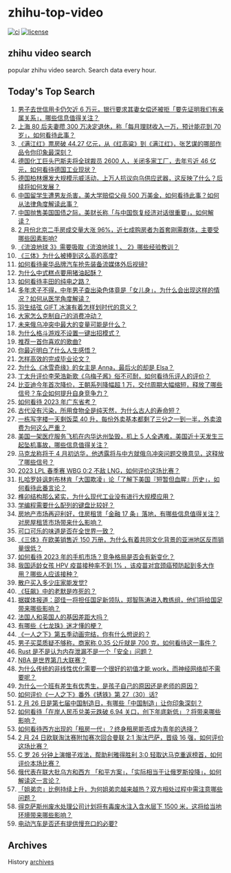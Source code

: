 # zhihu-top-video

[![ci](https://github.com/RyuSeiri/zhihu-top-video/actions/workflows/ci.yml/badge.svg)](https://github.com/RyuSeiri/zhihu-top-video/actions/workflows/ci.yml)
[![license](https://img.shields.io/github/license/RyuSeiri/zhihu-top-video)](https://github.com/RyuSeiri/zhihu-top-video/blob/master/LICENSE)

## zhihu video search

popular zhihu video search. Search data every hour.

## Today's Top Search

<!-- BEGIN -->
<!-- UpdateTime Mon Feb 27 2023 06:13:25 GMT+0800 (China Standard Time) -->

1. [男子去世信用卡仍欠近 6 万元，银行要求其妻女偿还被拒「要先证明我们有亲属关系」，哪些信息值得关注？](https://www.zhihu.com/question/586340880)
1. [上海 80 后夫妻攒 300 万决定退休，称「每月理财收入一万，预计能花到 70 岁」，如何看待此事？](https://www.zhihu.com/question/586365039)
1. [《满江红》票房破 44.27 亿元，从《红高粱》到《满江红》，张艺谋的哪部作品令你印象最深刻？](https://www.zhihu.com/question/585761540)
1. [德国化工巨头巴斯夫将全球裁员 2600 人，关闭多家工厂，去年亏近 46 亿元，如何看待德国工业现状？](https://www.zhihu.com/question/586160960)
1. [德国柏林爆发大规模示威活动，上万人抗议向乌供应武器，这反映了什么？后续将如何发展？](https://www.zhihu.com/question/586332864)
1. [中国留学生遭男友杀害，美大学赔偿父母 500 万美金，如何看待此事？如何从法律角度解读此事？](https://www.zhihu.com/question/586335432)
1. [中国抛售美国国债之际，美财长称「与中国恢复经济对话很重要」，如何解读？](https://www.zhihu.com/question/586384057)
1. [2 月份北京二手房成交量大涨 96%，近七成购房者为首套刚需群体，主要受哪些因素影响?](https://www.zhihu.com/question/586274264)
1. [《流浪地球 3》需要吸取《流浪地球 1 、 2》哪些经验教训？](https://www.zhihu.com/question/586177119)
1. [《三体》为什么被捧到这么高的高度?](https://www.zhihu.com/question/27571537)
1. [如何看待豪华品牌汽车抢先装备流媒体外后视镜?](https://www.zhihu.com/question/586357483)
1. [为什么中式糕点要用猪油起酥？](https://www.zhihu.com/question/50591971)
1. [如何看待丰田的纯电之路？](https://www.zhihu.com/question/583008054)
1. [多年求子不得，中年男子查出染色体竟是「女儿身」，为什么会出现这样的情况？如何从医学角度解读？](https://www.zhihu.com/question/585966050)
1. [羽生结弦 GIFT 冰演有着怎样划时代的意义？](https://www.zhihu.com/question/586373803)
1. [大家怎么克制自己的消费冲动？](https://www.zhihu.com/question/20611358)
1. [未来俄乌冲突中最大的变量可能是什么？](https://www.zhihu.com/question/586096135)
1. [为什么格斗游戏不设置一键出招模式？](https://www.zhihu.com/question/583895941)
1. [推荐一首你喜欢的歌曲?](https://www.zhihu.com/question/585760578)
1. [你最近明白了什么人生感悟？](https://www.zhihu.com/question/581445210)
1. [怎样高效的完成毕业论文？](https://www.zhihu.com/question/574280984)
1. [为什么《冰雪奇缘》的女主是 Anna，最后火的却是 Elsa？](https://www.zhihu.com/question/361926542)
1. [丁太升评价李荣浩新歌《乌梅子酱》俗不可耐，如何看待乐评人的评价？](https://www.zhihu.com/question/585555173)
1. [比亚迪今年首次降价，王朝系列降幅超 1 万，交付周期大幅缩短，释放了哪些信号？车企如何提升自身竞争力？](https://www.zhihu.com/question/586201648)
1. [如何看待 2023 年广东省考？](https://www.zhihu.com/question/586171719)
1. [古代没有污染，所用食物全是纯天然，为什么古人的寿命短？](https://www.zhihu.com/question/501456435)
1. [一栋写字楼一天剩饭菜 40 升，每份外卖基本都剩了三分之一到一半，外卖浪费为何这么严重？](https://www.zhihu.com/question/585537151)
1. [美国一架医疗服务飞机在内华达州坠毁，机上 5 人全遇难，美国近十天发生三起坠机事故，哪些信息值得关注？](https://www.zhihu.com/question/586287526)
1. [马克龙称将于 4 月初访华，他透露将与中方就俄乌冲突问题交换意见，这释放了哪些信号？](https://www.zhihu.com/question/586331285)
1. [2023 LPL 春季赛 WBG 0:2 不敌 LNG，如何评价这场比赛？](https://www.zhihu.com/question/586375957)
1. [扎哈罗娃讽刺布林肯「大国欺凌」论「了解下美国『短暂但血腥』历史」，如何看待此番言论？](https://www.zhihu.com/question/586335172)
1. [榫卯结构那么紧实，为什么现代工业没有进行大规模应用？](https://www.zhihu.com/question/271098355)
1. [学编程需要什么配列的键盘比较好？](https://www.zhihu.com/question/427395931)
1. [房地产市场再迎利好，住房租赁「金融 17 条」落地，有哪些信息值得关注？对房屋租赁市场带来什么影响？](https://www.zhihu.com/question/586320844)
1. [可口可乐的味道是否在全世界一致？](https://www.zhihu.com/question/20921639)
1. [《三体》在欧美销售近 150 万册，为什么有着共同文化背景的亚洲地区反而销量很低？](https://www.zhihu.com/question/328657486)
1. [如何看待 2023 年的手机市场？竞争格局是否会有新变化？](https://www.zhihu.com/question/578266722)
1. [我国适龄女孩 HPV 疫苗接种率不到 1% ，该疫苗对宫颈癌预防起到多大作用？哪些人应该接种？](https://www.zhihu.com/question/586358328)
1. [散户买入多少庄家能发觉?](https://www.zhihu.com/question/417234272)
1. [《狂飙》中的老默是咋死的？](https://www.zhihu.com/question/580531991)
1. [据媒体报道：邵佳一将担任国足新领队，郑智陈涛进入教练组，他们将给国足带来哪些影响？](https://www.zhihu.com/question/586192855)
1. [法国人和英国人的基因差距大吗？](https://www.zhihu.com/question/578904892)
1. [有哪些《七龙珠》迷才懂的梗？](https://www.zhihu.com/question/359074125)
1. [《一人之下》第五季动画完结，你有什么想说的？](https://www.zhihu.com/question/586013433)
1. [男子买菜质疑不够称，商家称 0.35 公斤就是 700 克，如何看待这一事件？](https://www.zhihu.com/question/585685816)
1. [Rust 是不是认为内存泄漏不是一个「安全」问题？](https://www.zhihu.com/question/584693743)
1. [NBA 是世界第几大联赛？](https://www.zhihu.com/question/585329538)
1. [为什么传统的非线性优化需要一个很好的初值才能 work，而神经网络却不需要呢？](https://www.zhihu.com/question/585900971)
1. [为什么一个班有差生有优秀生，是孩子自己的原因还是老师的原因？](https://www.zhihu.com/question/573707392)
1. [如何评价《一人之下》番外《锈铁》第 27（30）话?](https://www.zhihu.com/question/586106470)
1. [2 月 26 日是第七届中国制造日，有哪些「中国制造」让你印象深刻？](https://www.zhihu.com/question/586007117)
1. [如何看待「在岸人民币兑美元跌破 6.94 关口，创下年底新低」？将带来哪些影响？](https://www.zhihu.com/question/585998891)
1. [如何看待西方出现的「租房一代」？终身租房能否成为青年的选择？](https://www.zhihu.com/question/585965314)
1. [2 月 24 日欧联淘汰赛附加赛次回合曼联 2:1 淘汰巴萨，晋级 16 强，如何评价这场比赛？](https://www.zhihu.com/question/585930207)
1. [C 罗 26 分钟上演帽子戏法，帮助利雅得胜利 3:0 轻取达马克重返榜首，如何评价本场比赛？](https://www.zhihu.com/question/586292084)
1. [俄代表在联大批乌方和西方 「和平方案」，「实际相当于让俄罗斯投降」，如何解读这一言论？](https://www.zhihu.com/question/585880491)
1. [「姐弟恋」比例持续上升，为何姐弟恋越来越热？双方相处过程中需注意哪些问题？](https://www.zhihu.com/question/586153635)
1. [得克萨斯州废水处理公司计划将有毒废水注入含水层下 1500 米，这将给当地环境带来哪些影响？](https://www.zhihu.com/question/586161315)
1. [电动汽车是否还有提供慢充口的必要?](https://www.zhihu.com/question/585437205)

<!-- END -->

## Archives

History [archives](./archives)
